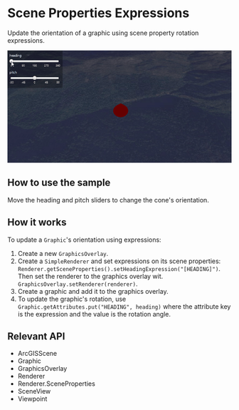 # Scene Properties Expressions

Update the orientation of a graphic using scene property rotation expressions.

![](ScenePropertiesExpressions.gif)

## How to use the sample

Move the heading and pitch sliders to change the cone's orientation.

## How it works

To update a `Graphic`'s orientation using expressions:

1. Create a new `GraphicsOverlay`.
2. Create a `SimpleRenderer` and set expressions on its scene properties: `Renderer.getSceneProperties().setHeadingExpression("[HEADING]")`. Then set the renderer to the graphics overlay wit. `GraphicsOverlay.setRenderer(renderer)`.
3. Create a graphic and add it to the graphics overlay.
4. To update the graphic's rotation, use `Graphic.getAttributes.put("HEADING", heading)` where the attribute key is
  the expression and the value is the rotation angle.

## Relevant API

* ArcGISScene
* Graphic
* GraphicsOverlay
* Renderer
* Renderer.SceneProperties
* SceneView
* Viewpoint
